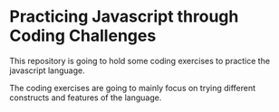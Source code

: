 # Practicing Javascript through Coding Challenges

This repository is going to hold some coding exercises to practice the javascript language.

The coding exercises are going to mainly focus on trying different constructs and features of the language.
